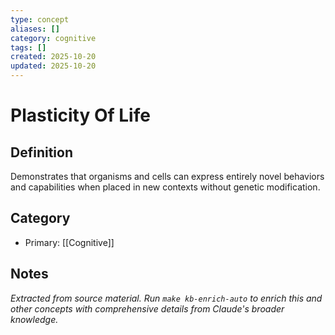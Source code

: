 ```yaml
---
type: concept
aliases: []
category: cognitive
tags: []
created: 2025-10-20
updated: 2025-10-20
---
```


# Plasticity Of Life

## Definition

Demonstrates that organisms and cells can express entirely novel behaviors and capabilities when placed in new contexts without genetic modification.

## Category

- Primary: [[Cognitive]]

## Notes

*Extracted from source material. Run `make kb-enrich-auto` to enrich this and other concepts with comprehensive details from Claude's broader knowledge.*
